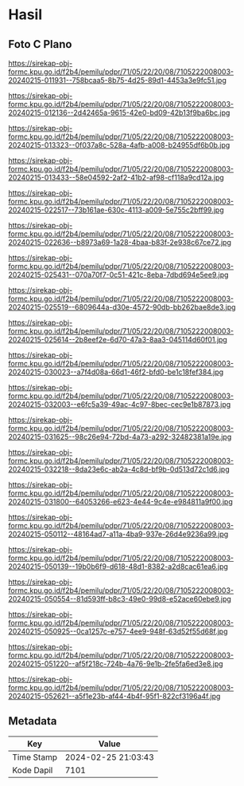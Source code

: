 # Hasil

## Foto C Plano

https://sirekap-obj-formc.kpu.go.id/f2b4/pemilu/pdpr/71/05/22/20/08/7105222008003-20240215-011931--758bcaa5-8b75-4d25-89d1-4453a3e9fc51.jpg

https://sirekap-obj-formc.kpu.go.id/f2b4/pemilu/pdpr/71/05/22/20/08/7105222008003-20240215-012136--2d42465a-9615-42e0-bd09-42b13f9ba6bc.jpg

https://sirekap-obj-formc.kpu.go.id/f2b4/pemilu/pdpr/71/05/22/20/08/7105222008003-20240215-013323--0f037a8c-528a-4afb-a008-b24955df6b0b.jpg

https://sirekap-obj-formc.kpu.go.id/f2b4/pemilu/pdpr/71/05/22/20/08/7105222008003-20240215-013433--58e04592-2af2-41b2-af98-cf118a9cd12a.jpg

https://sirekap-obj-formc.kpu.go.id/f2b4/pemilu/pdpr/71/05/22/20/08/7105222008003-20240215-022517--73b161ae-630c-4113-a009-5e755c2bff99.jpg

https://sirekap-obj-formc.kpu.go.id/f2b4/pemilu/pdpr/71/05/22/20/08/7105222008003-20240215-022636--b8973a69-1a28-4baa-b83f-2e938c67ce72.jpg

https://sirekap-obj-formc.kpu.go.id/f2b4/pemilu/pdpr/71/05/22/20/08/7105222008003-20240215-025431--070a70f7-0c51-421c-8eba-7dbd694e5ee9.jpg

https://sirekap-obj-formc.kpu.go.id/f2b4/pemilu/pdpr/71/05/22/20/08/7105222008003-20240215-025519--6809644a-d30e-4572-90db-bb262bae8de3.jpg

https://sirekap-obj-formc.kpu.go.id/f2b4/pemilu/pdpr/71/05/22/20/08/7105222008003-20240215-025614--2b8eef2e-6d70-47a3-8aa3-045114d60f01.jpg

https://sirekap-obj-formc.kpu.go.id/f2b4/pemilu/pdpr/71/05/22/20/08/7105222008003-20240215-030023--a7f4d08a-66d1-46f2-bfd0-be1c18fef384.jpg

https://sirekap-obj-formc.kpu.go.id/f2b4/pemilu/pdpr/71/05/22/20/08/7105222008003-20240215-032003--e6fc5a39-49ac-4c97-8bec-cec9e1b87873.jpg

https://sirekap-obj-formc.kpu.go.id/f2b4/pemilu/pdpr/71/05/22/20/08/7105222008003-20240215-031625--98c26e94-72bd-4a73-a292-32482381a19e.jpg

https://sirekap-obj-formc.kpu.go.id/f2b4/pemilu/pdpr/71/05/22/20/08/7105222008003-20240215-032218--8da23e6c-ab2a-4c8d-bf9b-0d513d72c1d6.jpg

https://sirekap-obj-formc.kpu.go.id/f2b4/pemilu/pdpr/71/05/22/20/08/7105222008003-20240215-031800--64053266-e623-4e44-9c4e-e984811a9f00.jpg

https://sirekap-obj-formc.kpu.go.id/f2b4/pemilu/pdpr/71/05/22/20/08/7105222008003-20240215-050112--48164ad7-a11a-4ba9-937e-26d4e9236a99.jpg

https://sirekap-obj-formc.kpu.go.id/f2b4/pemilu/pdpr/71/05/22/20/08/7105222008003-20240215-050139--19b0b6f9-d618-48d1-8382-a2d8cac61ea6.jpg

https://sirekap-obj-formc.kpu.go.id/f2b4/pemilu/pdpr/71/05/22/20/08/7105222008003-20240215-050554--81d593ff-b8c3-49e0-99d8-e52ace60ebe9.jpg

https://sirekap-obj-formc.kpu.go.id/f2b4/pemilu/pdpr/71/05/22/20/08/7105222008003-20240215-050925--0ca1257c-e757-4ee9-948f-63d52f55d68f.jpg

https://sirekap-obj-formc.kpu.go.id/f2b4/pemilu/pdpr/71/05/22/20/08/7105222008003-20240215-051220--af5f218c-724b-4a76-9e1b-2fe5fa6ed3e8.jpg

https://sirekap-obj-formc.kpu.go.id/f2b4/pemilu/pdpr/71/05/22/20/08/7105222008003-20240215-052621--a5f1e23b-af44-4b4f-95f1-822cf3196a4f.jpg


## Metadata

| Key        | Value               |
| ---------- | ------------------- |
| Time Stamp | 2024-02-25 21:03:43 |
| Kode Dapil | 7101                |



